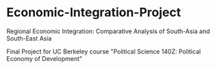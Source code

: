 # Economic-Integration-Project
Regional Economic Integration: Comparative Analysis of South-Asia and South-East Asia

Final Project for UC Berkeley course "Political Science 140Z: Political Economy of Development"
